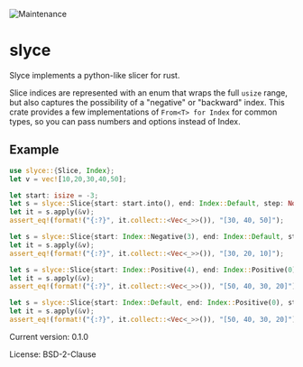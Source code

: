 ![Maintenance](https://img.shields.io/badge/maintenance-activly--developed-brightgreen.svg)

# slyce

Slyce implements a python-like slicer for rust.

Slice indices are represented with an enum that wraps the full `usize` range, but also
captures the possibility of a "negative" or "backward" index.
This crate provides a few implementations of `From<T> for Index` for common types,
so you can pass numbers and options instead of Index.

## Example
```rust
use slyce::{Slice, Index};
let v = vec![10,20,30,40,50];

let start: isize = -3;
let s = slyce::Slice{start: start.into(), end: Index::Default, step: None};
let it = s.apply(&v);
assert_eq!(format!("{:?}", it.collect::<Vec<_>>()), "[30, 40, 50]");

let s = slyce::Slice{start: Index::Negative(3), end: Index::Default, step: Some(-1)};
let it = s.apply(&v);
assert_eq!(format!("{:?}", it.collect::<Vec<_>>()), "[30, 20, 10]");

let s = slyce::Slice{start: Index::Positive(4), end: Index::Positive(0), step: Some(-1)};
let it = s.apply(&v);
assert_eq!(format!("{:?}", it.collect::<Vec<_>>()), "[50, 40, 30, 20]");

let s = slyce::Slice{start: Index::Default, end: Index::Positive(0), step: Some(-1)};
let it = s.apply(&v);
assert_eq!(format!("{:?}", it.collect::<Vec<_>>()), "[50, 40, 30, 20]");
```

Current version: 0.1.0

License: BSD-2-Clause

